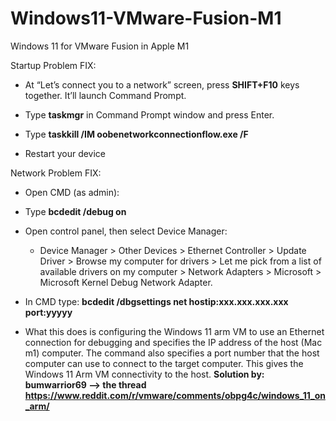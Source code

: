 # Windows11-VMware-Fusion-M1
Windows 11 for VMware Fusion in Apple M1


Startup Problem FIX:

* At “Let’s connect you to a network” screen, press **SHIFT+F10** keys together. It’ll launch Command Prompt.

* Type **taskmgr** in Command Prompt window and press Enter.

* Type **taskkill /IM oobenetworkconnectionflow.exe /F**

* Restart your device


Network Problem FIX:

* Open CMD (as admin):

* Type **bcdedit /debug on**

* Open control panel, then select Device Manager:

  * Device Manager > Other Devices > Ethernet Controller > Update Driver > Browse my computer for drivers > Let me pick from a list of available drivers on my computer > Network Adapters > Microsoft > Microsoft Kernel Debug Network Adapter.

* In CMD type: **bcdedit /dbgsettings net hostip:xxx.xxx.xxx.xxx port:yyyyy**

 * What this does is configuring the Windows 11 arm VM to use an Ethernet connection for debugging and specifies the IP address of the host (Mac m1) computer. The command also specifies a port number that the host computer can use to connect to the target computer. This gives the Windows 11 Arm VM connectivity to the host. **Solution by: bumwarrior69 --> the thread https://www.reddit.com/r/vmware/comments/obpg4c/windows_11_on_arm/**

